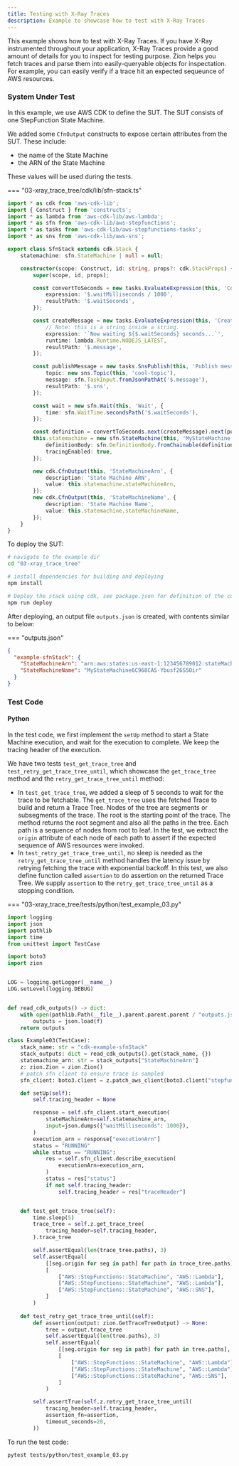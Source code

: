 ```yaml
---
title: Testing with X-Ray Traces
description: Example to showcase how to test with X-Ray Traces
---
```


This example shows how to test with X-Ray Traces. If you have X-Ray instrumented throughout your application, X-Ray Traces provide a good amount of details for you to inspect for testing purpose. Zion helps you fetch traces and parse them into easily-queryable objects for inspectation. For example, you can easily verify if a trace hit an expected sequeunce of AWS resources.

### System Under Test

In this example, we use AWS CDK to define the SUT. The SUT consists of one StepFunction State Machine.

We added some `CfnOutput` constructs to expose certain attributes from the SUT. These include:

* the name of the State Machine
* the ARN of the State Machine

These values will be used during the tests.

=== "03-xray_trace_tree/cdk/lib/sfn-stack.ts"
```typescript
import * as cdk from 'aws-cdk-lib';
import { Construct } from 'constructs';
import * as lambda from 'aws-cdk-lib/aws-lambda';
import * as sfn from 'aws-cdk-lib/aws-stepfunctions';
import * as tasks from 'aws-cdk-lib/aws-stepfunctions-tasks';
import * as sns from 'aws-cdk-lib/aws-sns';

export class SfnStack extends cdk.Stack {
    statemachine: sfn.StateMachine | null = null;

    constructor(scope: Construct, id: string, props?: cdk.StackProps) {
        super(scope, id, props);

        const convertToSeconds = new tasks.EvaluateExpression(this, 'Convert to seconds', {
            expression: '$.waitMilliseconds / 1000',
            resultPath: '$.waitSeconds',
        });

        const createMessage = new tasks.EvaluateExpression(this, 'Create message', {
            // Note: this is a string inside a string.
            expression: '`Now waiting ${$.waitSeconds} seconds...`',
            runtime: lambda.Runtime.NODEJS_LATEST,
            resultPath: '$.message',
        });

        const publishMessage = new tasks.SnsPublish(this, 'Publish message', {
            topic: new sns.Topic(this, 'cool-topic'),
            message: sfn.TaskInput.fromJsonPathAt('$.message'),
            resultPath: '$.sns',
        });

        const wait = new sfn.Wait(this, 'Wait', {
            time: sfn.WaitTime.secondsPath('$.waitSeconds'),
        });

        const definition = convertToSeconds.next(createMessage).next(publishMessage).next(wait);
        this.statemachine = new sfn.StateMachine(this, 'MyStateMachine', {
            definitionBody: sfn.DefinitionBody.fromChainable(definition),
            tracingEnabled: true,
        });

        new cdk.CfnOutput(this, 'StateMachineArn', {
            description: 'State Machine ARN',
            value: this.statemachine.stateMachineArn,
        });
        new cdk.CfnOutput(this, 'StateMachineName', {
            description: 'State Machine Name',
            value: this.statemachine.stateMachineName,
        });
    }
}

```

To deploy the SUT:

```bash
# navigate to the example dir
cd "03-xray_trace_tree"

# install dependencies for building and deploying
npm install

# Deploy the stack using cdk, see package.json for definition of the command:
npm run deploy

```

After deploying, an output file `outputs.json` is created, with contents similar to below:

=== "outputs.json"
```json
{
  "example-sfnStack": {
    "StateMachineArn": "arn:aws:states:us-east-1:123456789012:stateMachine:MyStateMachine6C968CA5-Ybusf26S5Oir",
    "StateMachineName": "MyStateMachine6C968CA5-Ybusf26S5Oir"
  }
}
```

### Test Code

#### Python

In the test code, we first implement the `setUp` method to start a State Machine execution, and wait for the execution to complete. We keep the tracing header of the execution.

We have two tests `test_get_trace_tree` and `test_retry_get_trace_tree_until`, which showcase the `get_trace_tree` method and the `retry_get_trace_tree_until` method:

* In `test_get_trace_tree`, we added a sleep of 5 seconds to wait for the trace to be fetchable. The `get_trace_tree` uses the fetched Trace to build and return a Trace Tree. Nodes of the tree are segments or subsegments of the trace. The root is the starting point of the trace. The method returns the root segment and also all the paths in the tree. Each path is a sequence of nodes from root to leaf. In the test, we extract the `origin` attribute of each node of each path to assert if the expected sequence of AWS resources were invoked. 
* In `test_retry_get_trace_tree_until`, no sleep is needed as the `retry_get_trace_tree_until` method handles the latency issue by retrying fetching the trace with exponential backoff. In this test, we also define function called `assertion` to do assertion on the returned Trace Tree. We supply `assertion` to the `retry_get_trace_tree_until` as a stopping condition.

=== "03-xray_trace_tree/tests/python/test_example_03.py"
```python
import logging
import json
import pathlib
import time
from unittest import TestCase

import boto3
import zion


LOG = logging.getLogger(__name__)
LOG.setLevel(logging.DEBUG)


def read_cdk_outputs() -> dict:
    with open(pathlib.Path(__file__).parent.parent.parent / "outputs.json") as f:
        outputs = json.load(f)
    return outputs

class Example03(TestCase):
    stack_name: str = "cdk-example-sfnStack"
    stack_outputs: dict = read_cdk_outputs().get(stack_name, {}) 
    statemachine_arn: str = stack_outputs["StateMachineArn"]
    z: zion.Zion = zion.Zion()
    # patch sfn client to ensure trace is sampled
    sfn_client: boto3.client = z.patch_aws_client(boto3.client("stepfunctions"))

    def setUp(self):
        self.tracing_header = None

        response = self.sfn_client.start_execution(
            stateMachineArn=self.statemachine_arn,
            input=json.dumps({"waitMilliseconds": 1000}),
        )
        execution_arn = response["executionArn"]
        status = "RUNNING"
        while status == "RUNNING":
            res = self.sfn_client.describe_execution(
                executionArn=execution_arn,
            )
            status = res["status"]
            if not self.tracing_header:
                self.tracing_header = res["traceHeader"]


    def test_get_trace_tree(self):
        time.sleep(5)
        trace_tree = self.z.get_trace_tree(
            tracing_header=self.tracing_header,
        ).trace_tree

        self.assertEqual(len(trace_tree.paths), 3)
        self.assertEqual(
            [[seg.origin for seg in path] for path in trace_tree.paths],
            [
                ["AWS::StepFunctions::StateMachine", "AWS::Lambda"],
                ["AWS::StepFunctions::StateMachine", "AWS::Lambda"],
                ["AWS::StepFunctions::StateMachine", "AWS::SNS"],
            ]
        )
        
    def test_retry_get_trace_tree_until(self):
        def assertion(output: zion.GetTraceTreeOutput) -> None:
            tree = output.trace_tree
            self.assertEqual(len(tree.paths), 3)
            self.assertEqual(
                [[seg.origin for seg in path] for path in tree.paths],
                [
                    ["AWS::StepFunctions::StateMachine", "AWS::Lambda"],
                    ["AWS::StepFunctions::StateMachine", "AWS::Lambda"],
                    ["AWS::StepFunctions::StateMachine", "AWS::SNS"],
                ]
            )

        self.assertTrue(self.z.retry_get_trace_tree_until(
            tracing_header=self.tracing_header,
            assertion_fn=assertion,
            timeout_seconds=20,
        ))

```

To run the test code:

```bash
pytest tests/python/test_example_03.py
```
